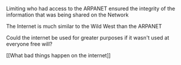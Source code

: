 Limiting who had access to the ARPANET ensured the integrity of the information that was being shared on the Network

The Internet is much similar to the Wild West than the ARPANET

Could the internet be used for greater purposes if it wasn't used at everyone free will?

[[What bad things happen on the internet]]